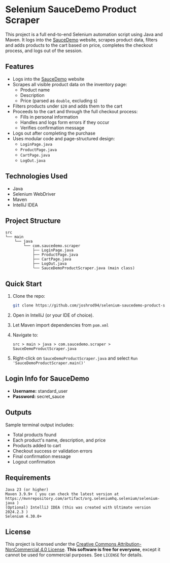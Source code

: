 # Selenium SauceDemo Product Scraper

This project is a full end-to-end Selenium automation script using Java and Maven. It logs into the [SauceDemo](https://www.saucedemo.com) website, scrapes product data, filters and adds products to the cart based on price, completes the checkout process, and logs out of the session.


## Features

- Logs into the [SauceDemo](https://www.saucedemo.com) website
- Scrapes all visible product data on the inventory page:
    - Product name
    - Description
    - Price (parsed as `double`, excluding `$`)
- Filters products under `$20` and adds them to the cart
- Proceeds to the cart and through the full checkout process:
    - Fills in personal information
    - Handles and logs form errors if they occur
    - Verifies confirmation message
- Logs out after completing the purchase
- Uses modular code and page-structured design:
    - `LoginPage.java`
    - `ProductPage.java`
    - `CartPage.java`
    - `LogOut.java`

## Technologies Used

- Java
- Selenium WebDriver
- Maven
- IntelliJ IDEA

## Project Structure

```
src
└── main
    └── java
        └── com.saucedemo.scraper
            ├── LoginPage.java
            ├── ProductPage.java
            ├── CartPage.java
            ├── LogOut.java
            └── SauceDemoProductScraper.java (main class)
```

## Quick Start

1. Clone the repo:
   ```bash
   git clone https://github.com/joshrod94/selenium-saucedemo-product-scraper.git

2. Open in IntelliJ (or your IDE of choice).

3. Let Maven import dependencies from `pom.xml`

4. Navigate to:
   ```
   src > main > java > com.saucedemo.scraper > SauceDemoProductScraper.java
   ```
5. Right-click on `SauceDemoProductScraper.java` and select `Run 'SauceDemoProductScraper.main()'`

## Login Info for SauceDemo
- **Username:** standard_user
- **Password:** secret_sauce

## Outputs

Sample terminal output includes:

- Total products found
- Each product's name, description, and price
- Products added to cart
- Checkout success or validation errors
- Final confirmation message
- Logout confirmation

## Requirements

    Java 23 (or higher)
    Maven 3.9.9+ ( you can check the latest version at https://mvnrepository.com/artifact/org.seleniumhq.selenium/selenium-java )
    (Optional) IntelliJ IDEA (this was created with Ultimate version 2024.2.3 ) 
    Selenium 4.30.0+

## License

This project is licensed under the
[Creative Commons Attribution-NonCommercial 4.0 License](LICENSE). **This software is free for everyone**, except it cannot be used for commercial purposes. See `LICENSE` for details.

